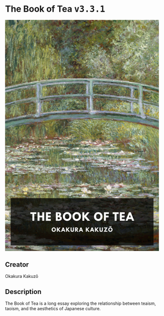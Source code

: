 
# The Book of Tea <kbd>v3.3.1</kbd>

<center>
  <img src="./cover-1024.jpg"/>
</center>

## Creator
Okakura Kakuzō

## Description
The Book of Tea is a long essay exploring the relationship between teaism, taoism, and the aesthetics of Japanese culture.
